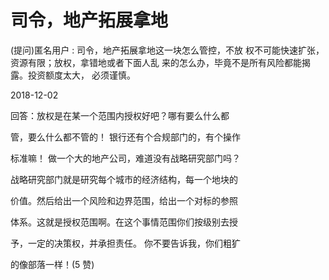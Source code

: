 # 司令，地产拓展拿地

(提问)匿名用户 : 司令，地产拓展拿地这一块怎么管控，不放 权不可能快速扩张，资源有限；放权，拿错地或者下面人乱 来的怎么办，毕竟不是所有风险都能揭露。投资额度太大， 必须谨慎。

2018-12-02

回答：放权是在某一个范围内授权好吧？哪有要么什么都

管，要么什么都不管的！ 银行还有个合规部门的，有个操作

标准嘛！ 做一个大的地产公司，难道没有战略研究部门吗？

战略研究部门就是研究每个城市的经济结构，每一个地块的

价值。然后给出一个风险和边界范围，给出一个对标的参照

体系。这就是授权范围啊。在这个事情范围你们按级别去授

予，一定的决策权，并承担责任。 你不要告诉我，你们粗犷

的像部落一样！(5 赞)